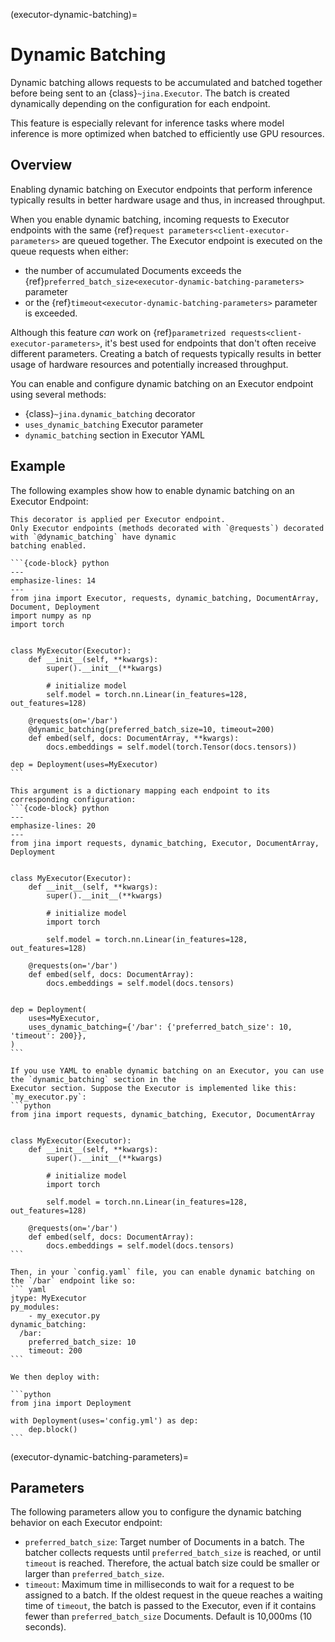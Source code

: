 (executor-dynamic-batching)=
# Dynamic Batching
Dynamic batching allows requests to be accumulated and batched together before being sent to 
an {class}`~jina.Executor`. The batch is created dynamically depending on the configuration for each endpoint.

This feature is especially relevant for inference tasks where model inference is more optimized when batched to efficiently use GPU resources.

## Overview
Enabling dynamic batching on Executor endpoints that perform inference typically results in better hardware usage and thus, in increased throughput. 

When you enable dynamic batching, incoming requests to Executor endpoints with the same {ref}`request parameters<client-executor-parameters>`
are queued together. The Executor endpoint is executed on the queue requests when either:

- the number of accumulated Documents exceeds the {ref}`preferred_batch_size<executor-dynamic-batching-parameters>` parameter
- or the {ref}`timeout<executor-dynamic-batching-parameters>` parameter is exceeded.

Although this feature _can_ work on {ref}`parametrized requests<client-executor-parameters>`, it's best used for endpoints that don't often receive different parameters.
Creating a batch of requests typically results in better usage of hardware resources and potentially increased throughput.

You can enable and configure dynamic batching on an Executor endpoint using several methods:
* {class}`~jina.dynamic_batching` decorator
* `uses_dynamic_batching` Executor parameter
* `dynamic_batching` section in Executor YAML

## Example
The following examples show how to enable dynamic batching on an Executor Endpoint:

````{tab} Using dynamic_batching Decorator
This decorator is applied per Executor endpoint.
Only Executor endpoints (methods decorated with `@requests`) decorated with `@dynamic_batching` have dynamic 
batching enabled.

```{code-block} python
---
emphasize-lines: 14
---
from jina import Executor, requests, dynamic_batching, DocumentArray, Document, Deployment
import numpy as np
import torch


class MyExecutor(Executor):
    def __init__(self, **kwargs):
        super().__init__(**kwargs)
        
        # initialize model
        self.model = torch.nn.Linear(in_features=128, out_features=128)
    
    @requests(on='/bar')
    @dynamic_batching(preferred_batch_size=10, timeout=200)
    def embed(self, docs: DocumentArray, **kwargs):
        docs.embeddings = self.model(torch.Tensor(docs.tensors))

dep = Deployment(uses=MyExecutor)
```
````

````{tab} Using uses_dynamic_batching argument
This argument is a dictionary mapping each endpoint to its corresponding configuration:
```{code-block} python
---
emphasize-lines: 20
---
from jina import requests, dynamic_batching, Executor, DocumentArray, Deployment


class MyExecutor(Executor):
    def __init__(self, **kwargs):
        super().__init__(**kwargs)

        # initialize model
        import torch

        self.model = torch.nn.Linear(in_features=128, out_features=128)

    @requests(on='/bar')
    def embed(self, docs: DocumentArray):
        docs.embeddings = self.model(docs.tensors)


dep = Deployment(
    uses=MyExecutor,
    uses_dynamic_batching={'/bar': {'preferred_batch_size': 10, 'timeout': 200}},
)
```
````

````{tab} Using YAML configuration
If you use YAML to enable dynamic batching on an Executor, you can use the `dynamic_batching` section in the 
Executor section. Suppose the Executor is implemented like this:
`my_executor.py`:
```python
from jina import requests, dynamic_batching, Executor, DocumentArray


class MyExecutor(Executor):
    def __init__(self, **kwargs):
        super().__init__(**kwargs)

        # initialize model
        import torch

        self.model = torch.nn.Linear(in_features=128, out_features=128)

    @requests(on='/bar')
    def embed(self, docs: DocumentArray):
        docs.embeddings = self.model(docs.tensors)
```

Then, in your `config.yaml` file, you can enable dynamic batching on the `/bar` endpoint like so:
``` yaml
jtype: MyExecutor
py_modules:
    - my_executor.py
dynamic_batching:
  /bar:
    preferred_batch_size: 10
    timeout: 200
```

We then deploy with:

```python
from jina import Deployment

with Deployment(uses='config.yml') as dep:
    dep.block()
```
````


(executor-dynamic-batching-parameters)=
## Parameters
The following parameters allow you to configure the dynamic batching behavior on each Executor endpoint:
* `preferred_batch_size`: Target number of Documents in a batch. The batcher collects requests until 
`preferred_batch_size` is reached, or until `timeout` is reached. Therefore, the actual batch size could be smaller or 
larger than `preferred_batch_size`.
* `timeout`:  Maximum time in milliseconds to wait for a request to be assigned to a batch.
If the oldest request in the queue reaches a waiting time of `timeout`, the batch is passed to the Executor, even 
if it contains fewer than `preferred_batch_size` Documents. Default is 10,000ms (10 seconds).
